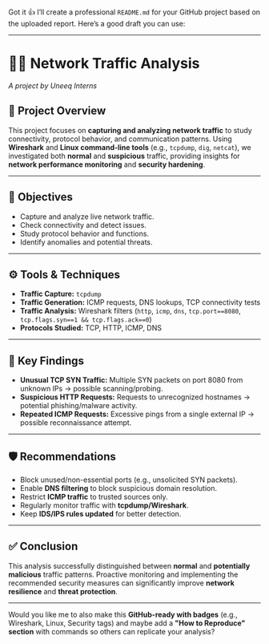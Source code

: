 Got it 👍 I’ll create a professional `README.md` for your GitHub project based on the uploaded report. Here’s a good draft you can use:

---

# 🕵️‍♀️ Network Traffic Analysis

*A project by Uneeq Interns*

## 📌 Project Overview

This project focuses on **capturing and analyzing network traffic** to study connectivity, protocol behavior, and communication patterns. Using **Wireshark** and **Linux command-line tools** (e.g., `tcpdump`, `dig`, `netcat`), we investigated both **normal** and **suspicious** traffic, providing insights for **network performance monitoring** and **security hardening**.

---

## 🎯 Objectives

* Capture and analyze live network traffic.
* Check connectivity and detect issues.
* Study protocol behavior and functions.
* Identify anomalies and potential threats.

---

## ⚙️ Tools & Techniques

* **Traffic Capture:** `tcpdump`
* **Traffic Generation:** ICMP requests, DNS lookups, TCP connectivity tests
* **Traffic Analysis:** Wireshark filters (`http`, `icmp`, `dns`, `tcp.port==8080`, `tcp.flags.syn==1 && tcp.flags.ack==0`)
* **Protocols Studied:** TCP, HTTP, ICMP, DNS

---

## 🔎 Key Findings

* **Unusual TCP SYN Traffic:** Multiple SYN packets on port 8080 from unknown IPs → possible scanning/probing.
* **Suspicious HTTP Requests:** Requests to unrecognized hostnames → potential phishing/malware activity.
* **Repeated ICMP Requests:** Excessive pings from a single external IP → possible reconnaissance attempt.

---

## 🛡️ Recommendations

* Block unused/non-essential ports (e.g., unsolicited SYN packets).
* Enable **DNS filtering** to block suspicious domain resolution.
* Restrict **ICMP traffic** to trusted sources only.
* Regularly monitor traffic with **tcpdump/Wireshark**.
* Keep **IDS/IPS rules updated** for better detection.

---

## ✅ Conclusion

This analysis successfully distinguished between **normal** and **potentially malicious** traffic patterns. Proactive monitoring and implementing the recommended security measures can significantly improve **network resilience** and **threat protection**.

---



Would you like me to also make this **GitHub-ready with badges** (e.g., Wireshark, Linux, Security tags) and maybe add a **"How to Reproduce" section** with commands so others can replicate your analysis?

